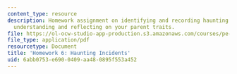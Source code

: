 ```yaml
---
content_type: resource
description: Homework assignment on identifying and recording haunting incidents and
  understanding and reflecting on your parent traits.
file: https://ol-ocw-studio-app-production.s3.amazonaws.com/courses/pe-550-designing-your-life-spring-2009/6abb0753e6900409aa480895f553a452_MITPE_550iap09_s09_assn06.pdf
file_type: application/pdf
resourcetype: Document
title: 'Homework 6: Haunting Incidents'
uid: 6abb0753-e690-0409-aa48-0895f553a452
---
```

